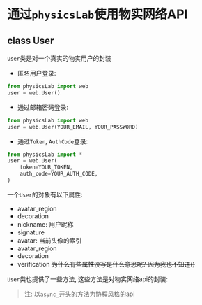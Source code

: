 # 通过`physicsLab`使用物实网络API

## class User
`User`类是对一个真实的物实用户的封装

* 匿名用户登录:
```python
from physicsLab import web
user = web.User()
```

* 通过邮箱密码登录:
```python
from physicsLab import web
user = web.User(YOUR_EMAIL, YOUR_PASSWORD)
```

* 通过`Token`, `AuthCode`登录:
```python
from physicsLab import *
user = web.User(
    token=YOUR_TOKEN,
    auth_code=YOUR_AUTH_CODE,
)
```

一个`User`的对象有以下属性:
* avatar_region
* decoration
* nickname: 用户昵称
* signature
* avatar: 当前头像的索引
* avatar_region
* decoration
* verification
<del>为什么有些属性没写是什么意思呢? 因为我也不知道()</del>

`User`类也提供了一些方法, 这些方法是对物实网络api的封装:
> 注: 以`async_`开头的方法为协程风格的api
